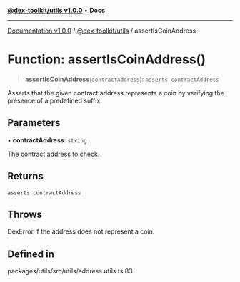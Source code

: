 [**@dex-toolkit/utils v1.0.0**](../README.md) • **Docs**

***

[Documentation v1.0.0](../../../packages.md) / [@dex-toolkit/utils](../README.md) / assertIsCoinAddress

# Function: assertIsCoinAddress()

> **assertIsCoinAddress**(`contractAddress`): `asserts contractAddress`

Asserts that the given contract address represents a coin by verifying the presence of a predefined suffix.

## Parameters

• **contractAddress**: `string`

The contract address to check.

## Returns

`asserts contractAddress`

## Throws

DexError if the address does not represent a coin.

## Defined in

packages/utils/src/utils/address.utils.ts:83
